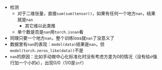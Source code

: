 - 检测
  - 对于二维张量，直接`sum(sum(tensor))`，如果有任何一个地方`nan`，结果就是`nan`
    - 其它维以此类推
  - 单个数是否是`nan`用`torch.isnan`看
- 同理只要一个地方`nan`，整个训练loss就`nan`了没意义了
- 数据里有`nan`的表现：`model(data)`结果是`nan`，但`model(torch.zeros_like(data))`不是
- `nan`的原因：比如手动做中心化标准化时没有考虑方差为0的情况（没有给$\sigma$强行加一个小的$\epsilon$），出现$0/0$（$1/0$是`inf`）